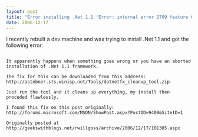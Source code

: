 ```yaml
---
layout: post
title: "Error installing .Net 1.1 'Error: internal error 2709 feature GUID for use by Cartman'"
date: 2006-12-17
---
```


I recently rebuilt a dev machine and was trying to install .Net 1.1 and got the following error:
```Error: internal error 2709 feature GUID for use by Cartman

It apparently happens when something goes wrong or you have an aborted installation of .Net 1.1 framework.

The fix for this can be downloaded from this address: http://astebner.sts.winisp.net/Tools/dotnetfx_cleanup_tool.zip

Just run the tool and it cleans up everything, my install then proceded flawlessly.

I found this fix on this post originally: http://forums.microsoft.com/MSDN/ShowPost.aspx?PostID=9409&SiteID=1

Originally posted at http://geekswithblogs.net/rwillgoss/archive/2006/12/17/101385.aspx
